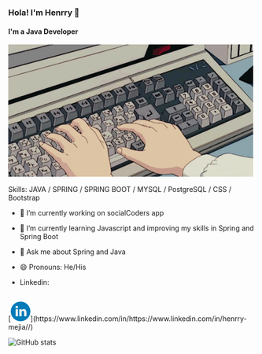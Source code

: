### Hola! I'm Henrry 👋
#### I'm a Java Developer
![I'm a Java Developer](https://github.com/elhenrrysito/elhenrrysito/blob/main/computer-typing.gif)


Skills: JAVA / SPRING / SPRING BOOT / MYSQL / PostgreSQL / CSS / Bootstrap

- 🔭 I’m currently working on socialCoders app 
- 🌱 I’m currently learning Javascript and improving my skills in Spring and Spring Boot
- 💬 Ask me about Spring and Java 
- 😄 Pronouns: He/His 


- Linkedin: 
<br/>
[<img src='https://github.com/elhenrrysito/elhenrrysito/blob/main/linkedin.png' alt='linkedin' height='40'>](https://www.linkedin.com/in/https://www.linkedin.com/in/henrry-mejia//)  

![GitHub stats](https://github-readme-stats.vercel.app/api?username=elhenrrysito&show_icons=true)  

